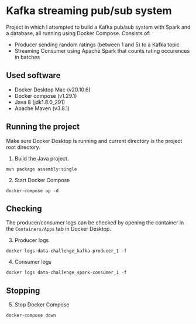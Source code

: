 # Kafka streaming pub/sub system
Project in which I attempted to build a Kafka pub/sub system with Spark and a database, all running using Docker Compose. Consists of:
* Producer sending random ratings (between 1 and 5) to a Kafka topic
* Streaming Consumer using Apache Spark that counts rating occurences in batches

## Used software
* Docker Desktop Mac (v20.10.6)
* Docker compose (v1.29.1)
* Java 8 (jdk1.8.0_291)
* Apache Maven (v3.8.1)

 ## Running the project
 Make sure Docker Desktop is running and current directory is the project root directory.

 1. Build the Java project.
```
mvn package assembly:single
```

2. Start Docker Compose
```
docker-compose up -d
```

## Checking
The producer/consumer logs can be checked by opening the container in the `Containers/Apps` tab in Docker Desktop. 

3. Producer logs
```
docker logs data-challenge_kafka-producer_1 -f
```

4. Consumer logs
```
docker logs data-challenge_spark-consumer_1 -f
```

## Stopping
5. Stop Docker Compose
```
docker-compose down
```